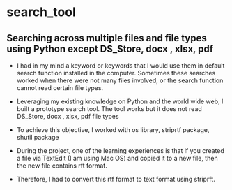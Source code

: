 # search_tool
## Searching across multiple files and file types using Python except DS_Store, docx , xlsx, pdf

* I had in my mind a keyword or keywords that I would use them in default search function installed in the computer. Sometimes these searches worked when there were not many files involved, or the search function cannot read certain file types.

* Leveraging my existing knowledge on Python and the world wide web, I built a prototype search tool. The tool works but it does not read DS_Store, docx , xlsx, pdf file types

* To achieve this objective, I worked with os library, striprtf package, shutil package

* During the project, one of the learning experiences is that if you created a file via TextEdit (I am using Mac OS) and copied it to a new file, then the new file contains rft format. 

* Therefore, I had to convert this rtf format to text format using striprft.
